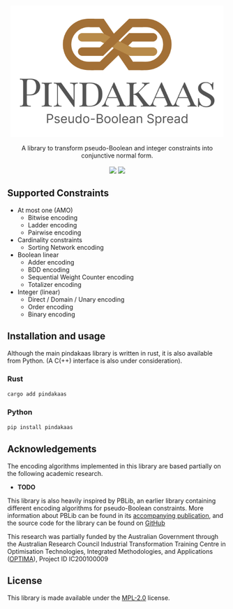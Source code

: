 <p align="center">
  <img
    src="./assets/logo.svg"
    alt="pindakaas logo"
    height="300">

  <p align="center">
    A library to transform pseudo-Boolean and integer constraints into conjunctive normal form.
    <br />
    <br />
    <a href="https://crates.io/crates/pindakaas"><img src="https://img.shields.io/crates/v/pindakaas.svg"></a>
    <a href="https://crates.io/crates/pindakaas"><img src="https://docs.rs/pindakaas/badge.svg"></a>
  </p>
</p>


## Supported Constraints

- At most one (AMO)
  - Bitwise encoding
  - Ladder encoding
  - Pairwise encoding
- Cardinality constraints
  - Sorting Network encoding
- Boolean linear
  - Adder encoding
  - BDD encoding
  - Sequential Weight Counter encoding
  - Totalizer encoding
- Integer (linear)
  - Direct / Domain / Unary encoding
  - Order encoding
  - Binary encoding

## Installation and usage

Although the main pindakaas library is written in rust, it is also available from Python. (A C(++) interface is also under consideration).

### Rust

```bash
cargo add pindakaas
```

### Python

```bash
pip install pindakaas
```

## Acknowledgements

The encoding algorithms implemented in this library are based partially on the following academic research.

- **TODO**

This library is also heavily inspired by PBLib, an earlier library containing different encoding algorithms for pseudo-Boolean constraints. More information about PBLib can be found in its [accompanying publication](https://doi.org/10.1007/978-3-319-24318-4_2), and the source code for the library can be found on [GitHub](https://github.com/RealPete/PBLib)

This research was partially funded by the Australian Government through the Australian Research Council Industrial Transformation Training Centre in Optimisation Technologies, Integrated Methodologies, and Applications ([OPTIMA](https://optima.org.au)), Project ID IC200100009

## License

This library is made available under the [MPL-2.0](https://choosealicense.com/licenses/mpl-2.0/) license.
